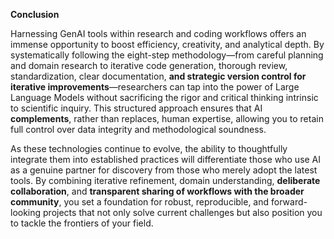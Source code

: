 **Conclusion**

Harnessing GenAI tools within research and coding workflows offers an immense opportunity to boost efficiency, creativity, and analytical depth. By systematically following the eight-step methodology—from careful planning and domain research to iterative code generation, thorough review, standardization, clear documentation, **and strategic version control for iterative improvements**—researchers can tap into the power of Large Language Models without sacrificing the rigor and critical thinking intrinsic to scientific inquiry. This structured approach ensures that AI **complements**, rather than replaces, human expertise, allowing you to retain full control over data integrity and methodological soundness.

As these technologies continue to evolve, the ability to thoughtfully integrate them into established practices will differentiate those who use AI as a genuine partner for discovery from those who merely adopt the latest tools. By combining iterative refinement, domain understanding, **deliberate collaboration**, and **transparent sharing of workflows with the broader community**, you set a foundation for robust, reproducible, and forward-looking projects that not only solve current challenges but also position you to tackle the frontiers of your field.
